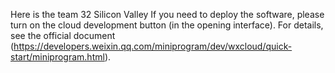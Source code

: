 Here is the team 32 Silicon Valley
If you need to deploy the software, please turn on the cloud development button (in the opening interface).
For details, see the official document (https://developers.weixin.qq.com/miniprogram/dev/wxcloud/quick-start/miniprogram.html).
